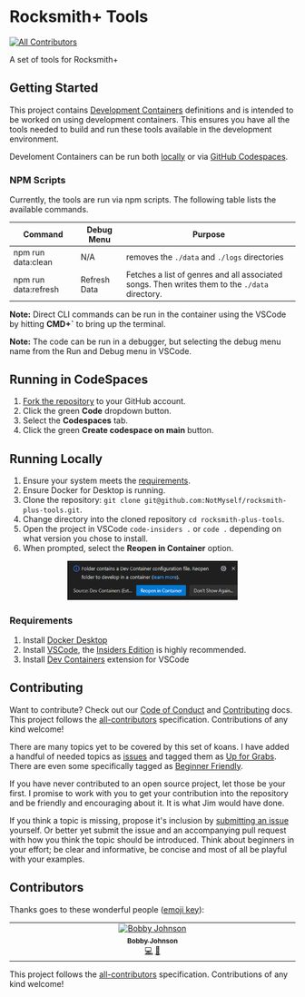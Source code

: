 # Rocksmith+ Tools

[![All Contributors](https://img.shields.io/github/all-contributors/NotMyself/rocksmith-plus-tools?color=ee8449&style=flat-square)](#contributors)

A set of tools for Rocksmith+

## Getting Started

This project contains [Development Containers](https://containers.dev/) definitions and is intended to be worked on using development containers. This ensures you have all the tools needed to build and run these tools available in the development environment. 

Develoment Containers can be run both [locally](#running-locally) or via [GitHub Codespaces](#running-in-codespaces).

### NPM Scripts

Currently, the tools are run via npm scripts. The following table lists the available commands.

| Command | Debug Menu | Purpose |
|---|---|---|
|npm run data:clean| N/A | removes the `./data` and `./logs` directories|
| npm run data:refresh | Refresh Data | Fetches a list of genres and all associated songs. Then writes them to the `./data` directory. |

**Note:** Direct CLI commands can be run in the container using the VSCode by hitting **CMD+`** to bring up the terminal.

**Note:** The code can be run in a debugger, but selecting the debug menu name from the Run and Debug menu in VSCode.

## Running in CodeSpaces

1. [Fork the repository](https://github.com/NotMyself/rocksmith-plus-tools/fork) to your GitHub account.
1. Click the green **Code** dropdown button.
1. Select the **Codespaces** tab.
1. Click the green **Create codespace on main** button.

## Running Locally

1. Ensure your system meets the [requirements](#requirements).
1. Ensure Docker for Desktop is running.
1. Clone the repository: `git clone git@github.com:NotMyself/rocksmith-plus-tools.git`.
1. Change directory into the cloned repository `cd rocksmith-plus-tools`.
1. Open the project in VSCode `code-insiders .` or `code .` depending on what version you chose to install.
1. When prompted, select the **Reopen in Container** option.

<p align="center">
<img width="300px" src="https://github.com/NotMyself/rocksmith-plus-tools/blob/main/docs/reopen-in-container.dialog.png?raw=true" />
</p>

### Requirements
1. Install [Docker Desktop](https://www.docker.com/products/docker-desktop/)
1. Install [VSCode](https://code.visualstudio.com/), the [Insiders Edition](https://code.visualstudio.com/insiders) is highly recommended.
1. Install [Dev Containers](https://marketplace.visualstudio.com/items?itemName=ms-vscode-remote.remote-containers) extension for VSCode

## Contributing

Want to contribute? Check out our [Code of Conduct](./docs/CODE_OF_CONDUCT.md) and [Contributing](./docs/CONTRIBUTING.md) docs. This project follows the [all-contributors](https://github.com/all-contributors/all-contributors) specification. Contributions of any kind welcome!

There are many topics yet to be covered by this set of koans. I have added a handful of needed topics as [issues](https://github.com/NotMyself/rocksmith-plus-tools/issues) and tagged them as [Up for Grabs](https://github.com/NotMyself/rocksmith-plus-tools/issues?q=is%3Aopen+is%3Aissue+label%3A%22Up+for+Grabs%22). There are even some specifically tagged as [Beginner Friendly](https://github.com/NotMyself/rocksmith-plus-tools/issues?q=is%3Aopen+is%3Aissue+label%3A%22Beginner+Friendly%22).

If you have never contributed to an open source project, let those be your first. I promise to work with you to get your contribution into the repository and be friendly and encouraging about it. It is what Jim would have done.

If you think a topic is missing, propose it's inclusion by [submitting an issue](https://github.com/NotMyself/rocksmith-plus-tools/issues/new) yourself. Or better yet submit the issue and an accompanying pull request with how you think the topic should be introduced. Think about beginners in your effort; be clear and informative, be concise and most of all be playful with your examples.

## Contributors

Thanks goes to these wonderful people ([emoji key](https://allcontributors.org/docs/en/emoji-key)):

<!-- ALL-CONTRIBUTORS-LIST:START - Do not remove or modify this section -->
<!-- prettier-ignore-start -->
<!-- markdownlint-disable -->
<table>
  <tbody>
    <tr>
      <td align="center" valign="top" width="14.28%"><a href="https://iamnotmyself.com"><img src="https://avatars.githubusercontent.com/u/73120?v=4?s=100" width="100px;" alt="Bobby Johnson"/><br /><sub><b>Bobby Johnson</b></sub></a><br /><a href="#code-NotMyself" title="Code">💻</a> <a href="#doc-NotMyself" title="Documentation">📖</a></td>
    </tr>
  </tbody>
</table>

<!-- markdownlint-restore -->
<!-- prettier-ignore-end -->

<!-- ALL-CONTRIBUTORS-LIST:END -->

This project follows the [all-contributors](https://github.com/all-contributors/all-contributors) specification. Contributions of any kind welcome!
